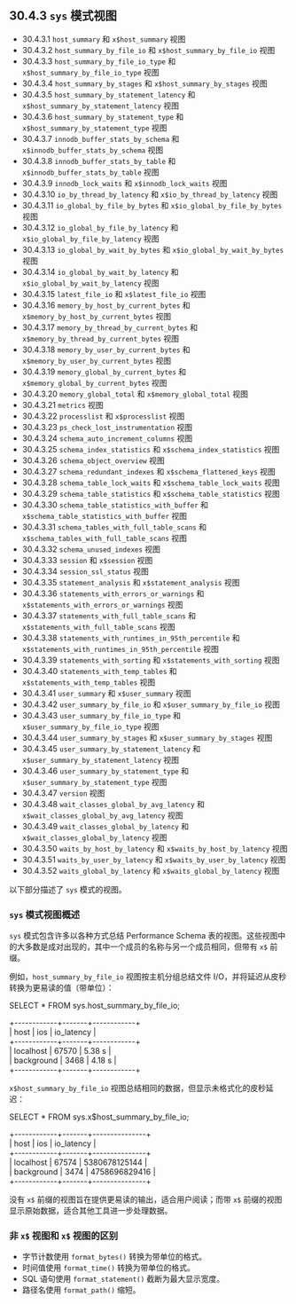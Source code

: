 ## 30.4.3 `sys` 模式视图

- 30.4.3.1 `host_summary` 和 `x$host_summary` 视图
- 30.4.3.2 `host_summary_by_file_io` 和 `x$host_summary_by_file_io` 视图
- 30.4.3.3 `host_summary_by_file_io_type` 和 `x$host_summary_by_file_io_type` 视图
- 30.4.3.4 `host_summary_by_stages` 和 `x$host_summary_by_stages` 视图
- 30.4.3.5 `host_summary_by_statement_latency` 和 `x$host_summary_by_statement_latency` 视图
- 30.4.3.6 `host_summary_by_statement_type` 和 `x$host_summary_by_statement_type` 视图
- 30.4.3.7 `innodb_buffer_stats_by_schema` 和 `x$innodb_buffer_stats_by_schema` 视图
- 30.4.3.8 `innodb_buffer_stats_by_table` 和 `x$innodb_buffer_stats_by_table` 视图
- 30.4.3.9 `innodb_lock_waits` 和 `x$innodb_lock_waits` 视图
- 30.4.3.10 `io_by_thread_by_latency` 和 `x$io_by_thread_by_latency` 视图
- 30.4.3.11 `io_global_by_file_by_bytes` 和 `x$io_global_by_file_by_bytes` 视图
- 30.4.3.12 `io_global_by_file_by_latency` 和 `x$io_global_by_file_by_latency` 视图
- 30.4.3.13 `io_global_by_wait_by_bytes` 和 `x$io_global_by_wait_by_bytes` 视图
- 30.4.3.14 `io_global_by_wait_by_latency` 和 `x$io_global_by_wait_by_latency` 视图
- 30.4.3.15 `latest_file_io` 和 `x$latest_file_io` 视图
- 30.4.3.16 `memory_by_host_by_current_bytes` 和 `x$memory_by_host_by_current_bytes` 视图
- 30.4.3.17 `memory_by_thread_by_current_bytes` 和 `x$memory_by_thread_by_current_bytes` 视图
- 30.4.3.18 `memory_by_user_by_current_bytes` 和 `x$memory_by_user_by_current_bytes` 视图
- 30.4.3.19 `memory_global_by_current_bytes` 和 `x$memory_global_by_current_bytes` 视图
- 30.4.3.20 `memory_global_total` 和 `x$memory_global_total` 视图
- 30.4.3.21 `metrics` 视图
- 30.4.3.22 `processlist` 和 `x$processlist` 视图
- 30.4.3.23 `ps_check_lost_instrumentation` 视图
- 30.4.3.24 `schema_auto_increment_columns` 视图
- 30.4.3.25 `schema_index_statistics` 和 `x$schema_index_statistics` 视图
- 30.4.3.26 `schema_object_overview` 视图
- 30.4.3.27 `schema_redundant_indexes` 和 `x$schema_flattened_keys` 视图
- 30.4.3.28 `schema_table_lock_waits` 和 `x$schema_table_lock_waits` 视图
- 30.4.3.29 `schema_table_statistics` 和 `x$schema_table_statistics` 视图
- 30.4.3.30 `schema_table_statistics_with_buffer` 和 `x$schema_table_statistics_with_buffer` 视图
- 30.4.3.31 `schema_tables_with_full_table_scans` 和 `x$schema_tables_with_full_table_scans` 视图
- 30.4.3.32 `schema_unused_indexes` 视图
- 30.4.3.33 `session` 和 `x$session` 视图
- 30.4.3.34 `session_ssl_status` 视图
- 30.4.3.35 `statement_analysis` 和 `x$statement_analysis` 视图
- 30.4.3.36 `statements_with_errors_or_warnings` 和 `x$statements_with_errors_or_warnings` 视图
- 30.4.3.37 `statements_with_full_table_scans` 和 `x$statements_with_full_table_scans` 视图
- 30.4.3.38 `statements_with_runtimes_in_95th_percentile` 和 `x$statements_with_runtimes_in_95th_percentile` 视图
- 30.4.3.39 `statements_with_sorting` 和 `x$statements_with_sorting` 视图
- 30.4.3.40 `statements_with_temp_tables` 和 `x$statements_with_temp_tables` 视图
- 30.4.3.41 `user_summary` 和 `x$user_summary` 视图
- 30.4.3.42 `user_summary_by_file_io` 和 `x$user_summary_by_file_io` 视图
- 30.4.3.43 `user_summary_by_file_io_type` 和 `x$user_summary_by_file_io_type` 视图
- 30.4.3.44 `user_summary_by_stages` 和 `x$user_summary_by_stages` 视图
- 30.4.3.45 `user_summary_by_statement_latency` 和 `x$user_summary_by_statement_latency` 视图
- 30.4.3.46 `user_summary_by_statement_type` 和 `x$user_summary_by_statement_type` 视图
- 30.4.3.47 `version` 视图
- 30.4.3.48 `wait_classes_global_by_avg_latency` 和 `x$wait_classes_global_by_avg_latency` 视图
- 30.4.3.49 `wait_classes_global_by_latency` 和 `x$wait_classes_global_by_latency` 视图
- 30.4.3.50 `waits_by_host_by_latency` 和 `x$waits_by_host_by_latency` 视图
- 30.4.3.51 `waits_by_user_by_latency` 和 `x$waits_by_user_by_latency` 视图
- 30.4.3.52 `waits_global_by_latency` 和 `x$waits_global_by_latency` 视图

以下部分描述了 `sys` 模式的视图。

### `sys` 模式视图概述

`sys` 模式包含许多以各种方式总结 Performance Schema 表的视图。这些视图中的大多数是成对出现的，其中一个成员的名称与另一个成员相同，但带有 `x$` 前缀。

例如，`host_summary_by_file_io` 视图按主机分组总结文件 I/O，并将延迟从皮秒转换为更易读的值（带单位）：

SELECT * FROM sys.host_summary_by_file_io;

+------------+-------+------------+  
| host       | ios   | io_latency |  
+------------+-------+------------+  
| localhost  | 67570 | 5.38 s     |  
| background |  3468 | 4.18 s     |  
+------------+-------+------------+  

`x$host_summary_by_file_io` 视图总结相同的数据，但显示未格式化的皮秒延迟：

SELECT * FROM sys.x$host_summary_by_file_io;

+------------+-------+---------------+  
| host       | ios   | io_latency    |  
+------------+-------+---------------+  
| localhost  | 67574 | 5380678125144 |  
| background |  3474 | 4758696829416 |  
+------------+-------+---------------+  

没有 `x$` 前缀的视图旨在提供更易读的输出，适合用户阅读；而带 `x$` 前缀的视图显示原始数据，适合其他工具进一步处理数据。

### 非 `x$` 视图和 `x$` 视图的区别

- 字节计数使用 `format_bytes()` 转换为带单位的格式。
- 时间值使用 `format_time()` 转换为带单位的格式。
- SQL 语句使用 `format_statement()` 截断为最大显示宽度。
- 路径名使用 `format_path()` 缩短。